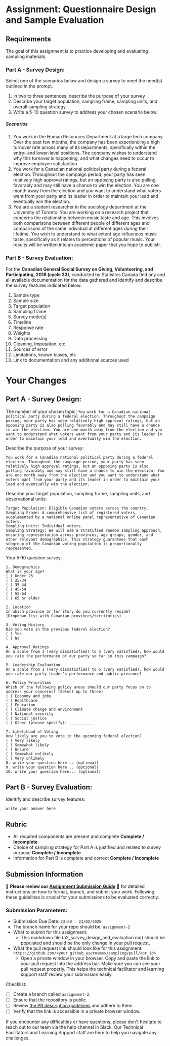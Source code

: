 # Assignment: Questionnaire Design and Sample Evaluation

## Requirements

The goal of this assignment is to practice developing and evaluating sampling materials.

### Part A - Survey Design:

Select one of the scenarios below and design a survey to meet the need(s) outlined in the prompt.

1.	In two to three sentences, describe the purpose of your survey
2.	Describe your target population, sampling frame, sampling units, and overall sampling strategy.
3.	Write a 5-10 question survey to address your chosen scenario below.

##### Scenarios
1.	You work in the Human Resources Department at a large tech company. Over the past few months, the company has been experiencing a high turnover rate across many of its departments, specifically within the entry- and lower-level positions. The company wishes to understand why this turnover is happening, and what changes need to occur to improve employee satisfaction.
2.	You work for a Canadian national political party during a federal election. Throughout the campaign period, your party has seen relatively high approval ratings, but an opposing party is also polling favorably and may still have a chance to win the election. You are one month away from the election and you want to understand what voters want from your party and its leader in order to maintain your lead and eventually win the election.
3.	You are a student researcher in the sociology department at the University of Toronto. You are working on a research project that concerns the relationship between music taste and age. This involves both comparisons between different people of different ages and comparisons of the same individual at different ages during their lifetime. You wish to understand to what extent age influences music taste, specifically as it relates to perceptions of popular music. Your results will be written into an academic paper that you hope to publish.

### Part B - Survey Evaluation:

For the **Canadian General Social Survey on Giving, Volunteering, and Participating, 2018 (cycle 33)**, conducted by Statistics Canada find any and all available documentation for the data gathered and identify and describe the survey features indicated below.

1. Sample type
2. Sample size
3. Target population
4. Sampling frame
5. Survey mode(s) 
6. Timeline
7. Response rate
8. Weights
9. Data processing
10. Cleaning, imputation, etc
11. Sources of error
12. Limitations, known biases, etc
13. Link to documentation and any additional sources used


# Your Changes

## Part A - Survey Design: 

The number of your chosen topic: `You work for a Canadian national political party during a federal election. Throughout the campaign period, your party has seen relatively high approval ratings, but an opposing party is also polling favorably and may still have a chance to win the election. You are one month away from the election and you want to understand what voters want from your party and its leader in order to maintain your lead and eventually win the election.`

Describe the purpose of your survey:
```
You work for a Canadian national political party during a federal election. Throughout the campaign period, your party has seen relatively high approval ratings, but an opposing party is also polling favorably and may still have a chance to win the election. You are one month away from the election and you want to understand what voters want from your party and its leader in order to maintain your lead and eventually win the election.
```

Describe your target population, sampling frame, sampling units, and observational units:
```
Target Population: Eligible Canadian voters across the country.
Sampling Frame: A comprehensive list of registered voters, supplemented by a national online panel representative of Canadian voters.
Sampling Units: Individual voters.
Sampling Strategy: We will use a stratified random sampling approach, ensuring representation across provinces, age groups, gender, and other relevant demographics. This strategy guarantees that each subgroup of the Canadian voting population is proportionally represented.
```

Your 5-10 question survey:
```
1. Demographics
What is your age?
( ) Under 25
( ) 25-34
( ) 35-44
( ) 45-54
( ) 55-64
( ) 65 or older

2. Location
In which province or territory do you currently reside?
(Dropdown list with Canadian provinces/territories)

3. Voting History
Did you vote in the previous federal election?
( ) Yes
( ) No

4. Approval Ratings
On a scale from 1 (very dissatisfied) to 5 (very satisfied), how would you rate the performance of our party so far in this campaign?

5. Leadership Evaluation
On a scale from 1 (very dissatisfied) to 5 (very satisfied), how would you rate our party leader’s performance and public presence?

6. Policy Priorities
Which of the following policy areas should our party focus on to address your concerns? (Select up to three)
( ) Economy and jobs
( ) Healthcare
( ) Education
( ) Climate change and environment  
( ) National security
( ) Social justice
( ) Other (please specify): ___________

7. Likelihood of Voting
How likely are you to vote in the upcoming federal election?
( ) Very likely
( ) Somewhat likely
( ) Unsure
( ) Somewhat unlikely
( ) Very unlikely
8. write your question here... (optional)
9. write your question here... (optional)
10. write your question here... (optional)
```

## Part B - Survey Evaluation:

Identify and describe survey features:

```
write your answer here
```

## Rubric

-	All required components are present and complete **Complete / Incomplete**
-	Choice of sampling strategy for Part A is justified and related to survey purpose **Complete / Incomplete**
-	Information for Part B is complete and correct **Complete / Incomplete**

## Submission Information

🚨 **Please review our [Assignment Submission Guide](https://github.com/UofT-DSI/onboarding/blob/main/onboarding_documents/submissions.md)** 🚨 for detailed instructions on how to format, branch, and submit your work. Following these guidelines is crucial for your submissions to be evaluated correctly.

### Submission Parameters:
* Submission Due Date: `23:59 - 23/02/2025`
* The branch name for your repo should be: `assignment-2`
* What to submit for this assignment:
    * This markdown file (a2_survey_design_and_evaluation.md) should be populated and should be the only change in your pull request.
* What the pull request link should look like for this assignment: `https://github.com/<your_github_username>/sampling/pull/<pr_id>`
    * Open a private window in your browser. Copy and paste the link to your pull request into the address bar. Make sure you can see your pull request properly. This helps the technical facilitator and learning support staff review your submission easily.

Checklist:
- [ ] Create a branch called `assignment-2`.
- [ ] Ensure that the repository is public.
- [ ] Review [the PR description guidelines](https://github.com/UofT-DSI/onboarding/blob/main/onboarding_documents/submissions.md#guidelines-for-pull-request-descriptions) and adhere to them.
- [ ] Verify that the link is accessible in a private browser window.

If you encounter any difficulties or have questions, please don't hesitate to reach out to our team via the help channel in Slack. Our Technical Facilitators and Learning Support staff are here to help you navigate any challenges.
